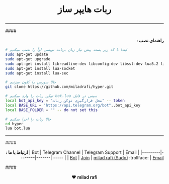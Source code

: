 # <p align="center">**ربات هایپر ساز**


***
####<p align="right">**: راهنمای نصب**

```bash
# ابتدا با کد زیر بسته پیش نیاز زبان برنامه نویسی لوآ را نصب میکنیم
sudo apt-get update
sudo apt-get upgrade
sudo apt-get install libreadline-dev libconfig-dev libssl-dev lua5.2 liblua5.2-dev libevent-dev make unzip git redis-server g++ libjansson-dev libpython-dev expat libexpat1-dev
sudo apt-get install lua-socket
sudo apt-get install lua-sec
```

```bash
# حالا سورس را کلون میزنیم
git clone https://github.com/miladrafi/hyper.git
```

```bash
# توکن ربات را وارد میکنیم bot.lua سپس در فایل
local bot_api_key = "محل قرارگیری توکن ربات" -- token
local BASE_URL = "https://api.telegram.org/bot"..bot_api_key
local BASE_FOLDER = "" -- do not set this
```

```bash
# حالا ربات را اجرا میکنیم
cd hyper
lua bot.lua
```
***

####<p align="right">**: ارتباط با ما**
| Bot | Telegram Channel | Telegram Support | Email |
|---------|--------|-------| ----- |
| [Bot](https://telegram.me/pvadmin_mr_bot) | [Join](https://telegram.me/ch_mr_bot) | [milad rafi (Sudo)](http://telegram.me/mr_bot_admin) :trollface: | [Email](mailto:manotomilad021@gmail.com) 

####<p align="center">**♥ milad rafi**
